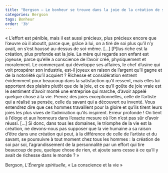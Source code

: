 ```yaml
---
title: "Bergson – Le bonheur se trouve dans la joie de la création de soi par soi"
categories: Bergson 
tags: Bonheur
order: '3b'
---
```


« L’effort est pénible, mais il est aussi précieux, plus pré­cieux encore que l’œuvre où il aboutit, parce que, grâce à lui, on a tiré de soi plus qu’il n’y avait, on s’est haussé au-dessus de soi-même. […] [P]lus riche est la création, plus profonde est la joie. La mère qui regarde son enfant est joyeuse, parce qu’elle a conscience de l’avoir créé, phy­siquement et moralement. Le commerçant qui développe ses affaires, le chef d’usine qui voit prospérer son industrie, est-il joyeux en raison de l’argent qu’il gagne et de la notoriété qu’il acquiert ? Richesse et considération entrent évidemment pour beaucoup dans la satisfaction qu’il ressent, mais elles lui apportent des plaisirs plutôt que de la joie, et ce qu’il goûte de joie vraie est le sentiment d’avoir monté une entreprise qui marche, d’avoir appelé quelque chose à la vie. Prenez des joies exceptionnelles, celle de l’artiste qui a réalisé sa pensée, celle du savant qui a découvert ou inventé. Vous entendrez dire que ces hommes travaillent pour la gloire et qu’ils tirent leurs joies les plus vives de l’admiration qu’ils inspirent. Erreur profonde ! On tient à l’éloge et aux honneurs dans l’exacte mesure où l’on n’est pas sûr d’avoir réussi. […]  Si donc, dans tous les domaines, le triomphe de la vie est la création, ne devons-nous pas supposer que la vie humaine a sa raison d’être dans une création qui peut, à la différence de celle de l’artiste et du savant, se poursuivre à tout moment chez tous les hommes : la création de soi par soi, l’agrandissement de la personnalité par un effort qui tire beaucoup de peu, quelque chose de rien, et ajoute sans cesse à ce qu’il y avait de richesse dans le monde ? » 

Bergson, _L’Énergie spirituelle_, « La conscience et la vie »